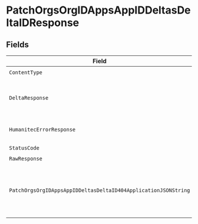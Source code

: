# PatchOrgsOrgIDAppsAppIDDeltasDeltaIDResponse


## Fields

| Field                                                                           | Type                                                                            | Required                                                                        | Description                                                                     |
| ------------------------------------------------------------------------------- | ------------------------------------------------------------------------------- | ------------------------------------------------------------------------------- | ------------------------------------------------------------------------------- |
| `ContentType`                                                                   | *string*                                                                        | :heavy_check_mark:                                                              | N/A                                                                             |
| `DeltaResponse`                                                                 | [*shared.DeltaResponse](../../models/shared/deltaresponse.md)                   | :heavy_minus_sign:                                                              | The requested Deployment Delta.<br/><br/>                                       |
| `HumanitecErrorResponse`                                                        | [*shared.HumanitecErrorResponse](../../models/shared/humanitecerrorresponse.md) | :heavy_minus_sign:                                                              | The request was invalid.<br/><br/>                                              |
| `StatusCode`                                                                    | *int*                                                                           | :heavy_check_mark:                                                              | N/A                                                                             |
| `RawResponse`                                                                   | [*http.Response](https://pkg.go.dev/net/http#Response)                          | :heavy_minus_sign:                                                              | N/A                                                                             |
| `PatchOrgsOrgIDAppsAppIDDeltasDeltaID404ApplicationJSONString`                  | **string*                                                                       | :heavy_minus_sign:                                                              | No Deployment Delta with ID `deltaId` found in Application.<br/><br/>           |